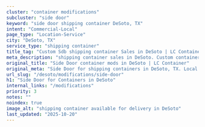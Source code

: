 ```yaml
---
cluster: "container modifications"
subcluster: "side door"
keyword: "side door shipping container DeSoto, TX"
intent: "Commercial-Local"
page_type: "Location-Service"
city: "DeSoto, TX"
service_type: "shipping container"
title_tag: "Custom Sdb shipping container Sales in DeSoto | LC Container"
meta_description: "shipping container sales in DeSoto. Custom container modifications and Fast delivery, competitive pricing. Serving modifications area. Quote ID: RVG. Call (214) 524-4168 for your free quote today."
original_title: "Side Door container mods in DeSoto | LC Container"
original_meta: "Side Door for shipping containers in DeSoto, TX. Local fabrication & pro install. LC Container — Since 2003. Get a quote."
url_slug: "/desoto/modifications/side-door"
h1: "Side Door for Containers in DeSoto"
internal_links: "/modifications"
priority: 3
notes: ""
noindex: true
image_alt: "shipping container available for delivery in DeSoto"
last_updated: "2025-10-20"
---
```


<!-- TODO: Add unique city/inventory copy, images, and internal links here. -->
